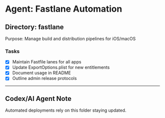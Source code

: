 # Agent: Fastlane Automation

## Directory: fastlane
Purpose: Manage build and distribution pipelines for iOS/macOS

### Tasks
- [x] Maintain Fastfile lanes for all apps
- [x] Update ExportOptions.plist for new entitlements
- [x] Document usage in README
- [x] Outline admin release protocols

---

## Codex/AI Agent Note
Automated deployments rely on this folder staying updated.
